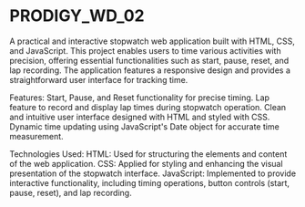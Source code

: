 # PRODIGY_WD_02
A practical and interactive stopwatch web application built with HTML, CSS, and JavaScript. This project enables users to time various activities with precision, offering essential functionalities such as start, pause, reset, and lap recording. The application features a responsive design and provides a straightforward user interface for tracking time.

Features:
Start, Pause, and Reset functionality for precise timing.
Lap feature to record and display lap times during stopwatch operation.
Clean and intuitive user interface designed with HTML and styled with CSS.
Dynamic time updating using JavaScript's Date object for accurate time measurement.

Technologies Used:
HTML: Used for structuring the elements and content of the web application.
CSS: Applied for styling and enhancing the visual presentation of the stopwatch interface.
JavaScript: Implemented to provide interactive functionality, including timing operations, button controls (start, pause, reset), and lap recording.
